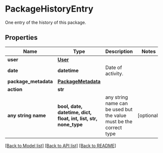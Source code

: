 # PackageHistoryEntry

One entry of the history of this package.

## Properties
Name | Type | Description | Notes
------------ | ------------- | ------------- | -------------
**user** | [**User**](User.md) |  | 
**date** | **datetime** | Date of activity. | 
**package_metadata** | [**PackageMetadata**](PackageMetadata.md) |  | 
**action** | **str** |  | 
**any string name** | **bool, date, datetime, dict, float, int, list, str, none_type** | any string name can be used but the value must be the correct type | [optional]

[[Back to Model list]](../README.md#documentation-for-models) [[Back to API list]](../README.md#documentation-for-api-endpoints) [[Back to README]](../README.md)


